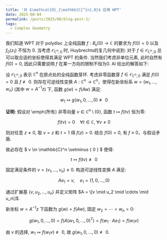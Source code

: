 ```yaml
---
title: '对 $\mathcal{O}_{\mathbb{C}^{n},0}$ 应用 WPT'
date: 2025-08-04
permalink: /posts/2025/08/blog-post-1/
tags:
  - Complex Geometry
---
```



我们知道 WPT 对于 polydisc 上全纯函数 $f:B_{\epsilon}(0)\to \mathbb{C}$ 的要求为 $f(0)=0$ 以及 $f_{0}(z_1)$ 不恒为 0. 当考虑 $\mathcal{O}_ {\mathbb{C}^n,0}$ 时, Huybrechts的复几何中说到: 对于 $f\in\mathcal{O}_{\mathbb{C}^n,0}$ 总可以取合适的坐标使得其满足 WPT 的条件. 当然我们考虑非单位元素, 此时自然有 $f(0)=0$, 因此只需要说明 $f$ 在某一方向的限制不恒为0. AI 给出的解答如下:

设 $\mathcal{O}_ {\mathbb{C}^n,0}$ 表示 $\mathbb{C}^n$ 在原点处的全纯函数芽环. 考虑非零函数芽 $f \in \mathcal{O}_{\mathbb{C}^n,0}$ 满足 $f(0) = 0$ 且 $f \not\equiv 0$. 则存在可逆线性变换 $A: \mathbb{C}^n \to \mathbb{C}^n$，使得在新坐标系 $w = (w_1, \dots, w_n)$ (其中 $w = A^{-1}z$) 下, 函数 $g(w) = f(Aw)$ 满足:

$$ w_1 \mapsto g(w_1, 0, \dots, 0) \not\equiv 0 $$

**证明:** 假设对 \emph{所有} 非零向量 $v \in \mathbb{C}^n \setminus \{0\}$, 函数 $t \mapsto f(tv)$ 恒为零:

$$ f(tv) = 0 \quad \forall t \in \mathbb{C}, \ \forall v \neq 0 $$

则对任意 $z \neq 0$, 取 $v = z$ 和 $t = 1$ 得 $f(z) = 0$. 结合 $f(0) = 0$, 有 $f \equiv 0$，与假设矛盾.

故必存在 $ v \in \mathbb{C}^n \setminus \{ 0 \} $ 使得:

$$ t \mapsto f(tv) \not\equiv 0 $$

固定满足条件的 $v = (v_1, \dots, v_n) \neq 0$. 构造可逆线性变换 $A$ 满足:

$$ A e_1 = v, \quad e_1 = (1, 0, \dots, 0) $$

通过扩展基 $\{v, u_2, \dots, u_n\}$ 并定义矩阵 $A = \[v \mid u_2 \mid \cdots \mid u_n\]$.

新坐标 $w = A^{-1}z$ 下函数为 $g(w) = f(Aw)$, 固定 $w_2 = \cdots = w_n = 0$:

$$ g(w_1, 0, \dots, 0) = f(A(w_1, 0, \dots, 0)^T) = f(w_1 \cdot A e_1) = f(w_1 v) $$

由 $v$ 的选择, $w_1 \mapsto f(w_1 v) \not\equiv 0$, 故 $g(w_1, 0, \dots, 0) \not\equiv 0$.
